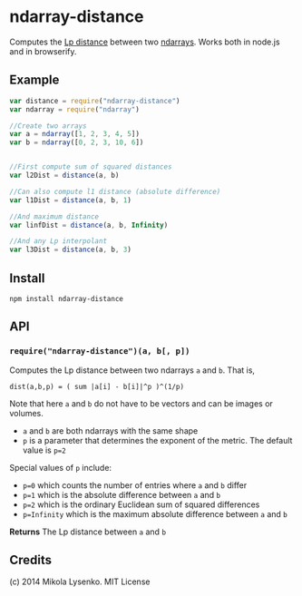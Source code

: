 ndarray-distance
================
Computes the [Lp distance](http://en.wikipedia.org/wiki/Lp_space) between two [ndarrays](https://github.com/mikolalysenko/ndarray).  Works both in node.js and in browserify.

## Example

```javascript
var distance = require("ndarray-distance")
var ndarray = require("ndarray")

//Create two arrays
var a = ndarray([1, 2, 3, 4, 5])
var b = ndarray([0, 2, 3, 10, 6])


//First compute sum of squared distances
var l2Dist = distance(a, b)

//Can also compute l1 distance (absolute difference)
var l1Dist = distance(a, b, 1)

//And maximum distance
var linfDist = distance(a, b, Infinity)

//And any Lp interpolant
var l3Dist = distance(a, b, 3)
```

## Install

```
npm install ndarray-distance
```

## API

### `require("ndarray-distance")(a, b[, p])`
Computes the Lp distance between two ndarrays `a` and `b`.  That is,

```
dist(a,b,p) = ( sum |a[i] - b[i]|^p )^(1/p)
```

Note that here `a` and `b` do not have to be vectors and can be images or volumes.

* `a` and `b` are both ndarrays with the same shape
* `p` is a parameter that determines the exponent of the metric.  The default value is `p=2`

Special values of `p` include:

* `p=0` which counts the number of entries where `a` and `b` differ
* `p=1` which is the absolute difference between `a` and `b`
* `p=2` which is the ordinary Euclidean sum of squared differences
* `p=Infinity` which is the maximum absolute difference between `a` and `b`

**Returns** The Lp distance between `a` and `b`

## Credits
(c) 2014 Mikola Lysenko. MIT License